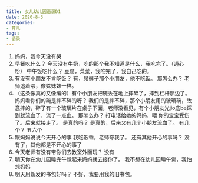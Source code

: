 ```yaml
---
title: 女儿幼儿园语录D1
date: 2020-8-3
categories:
- 育儿
tags:
- 语录
---
```

1. 妈妈，我今天没有哭
2. 早餐吃什么？
今天没有牛奶，吃的那个我不知道是什么，我吃完了。（通心粉）
中午饭吃什么？
豆腐，菜菜，我吃完了，我自己吃的。
3. 有没有小朋友不肯吃饭？
有，尿裤子那个小朋友，他不吃饭。
那怎么办？
老师追着喂，像姝妹妹一样。
4. （这条像真的又像编的）有个小朋友把碗丢在地上摔碎了，摔到栏杆那边了。 
妈妈看你们的碗是摔不碎的呀？
我们的是摔不碎，那个小朋友用的玻璃碗，故意摔的，碎了有一个玻璃片在桌子下面，老师没看见，有个小朋友光jio底be踩到就流血了，流了一点血。
那怎么办？
打电话给她的妈妈，喂 你的宝宝受伤了。后来就接走了。
是真的吗？
是真的，后来又有几个小朋友流血了。
有几个？
五六个
5. 跟妈妈说说今天开心的事
我吃饭乖，老师夸我了。
还有其他开心的事吗？
没有了，其他都是不开心的事了
6. 今天老师有没有带你们去教室外面玩？
没有 
7. 明天你在幼儿园睡完午觉起来妈妈就去接你了。
我不想在幼儿园睡午觉，我怕想妈妈
8. 明天用新发的书包好吗？
不好，我要用我的旧书包。
